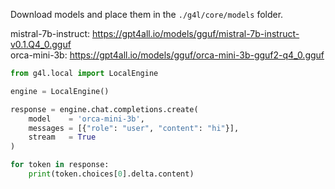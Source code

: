 
Download models and place them in the `./g4l/core/models` folder.

mistral-7b-instruct: https://gpt4all.io/models/gguf/mistral-7b-instruct-v0.1.Q4_0.gguf  
orca-mini-3b: https://gpt4all.io/models/gguf/orca-mini-3b-gguf2-q4_0.gguf

```py
from g4l.local import LocalEngine

engine = LocalEngine()

response = engine.chat.completions.create(
    model    = 'orca-mini-3b',
    messages = [{"role": "user", "content": "hi"}],
    stream   = True
)

for token in response:
    print(token.choices[0].delta.content)
```
